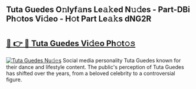 ## Tuta Guedes O𝚗lyf𝚊ns Le𝚊𝚔ed N𝚞𝚍es - Part-DBi Ph𝚘tos Vi𝚍eo - H𝚘t Part Le𝚊𝚔s dNG2R

# <h2><a href="http://hf2dfj.feru.top/?c=Tuta+Guedes">🔗 👉 🔴 Tuta Guedes Vi𝚍𝚎o Ph𝚘t𝚘𝚜</a></h2>

[![Tuta Guedes Nu𝚍𝚎s](https://i.imgur.com/0TWrTi3.gif)](http://hf2dfj.feru.top/?c=Tuta+Guedes)
Social media personality Tuta Guedes known for their dance and lifestyle content. The public's perception of Tuta Guedes has shifted over the years, from a beloved celebrity to a controversial figure. 
